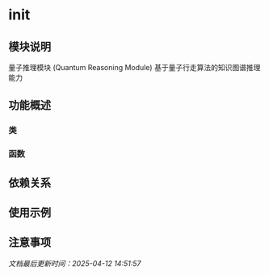 # __init__

## 模块说明
量子推理模块 (Quantum Reasoning Module)
基于量子行走算法的知识图谱推理能力

## 功能概述

### 类


### 函数


## 依赖关系

## 使用示例

## 注意事项

*文档最后更新时间：2025-04-12 14:51:57*